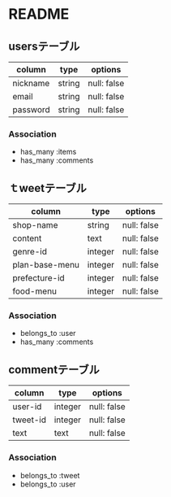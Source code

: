 # README

## usersテーブル

| column              | type   | options     |
| ------------------- | ------ | ----------- |
| nickname            | string | null: false |
| email               | string | null: false |
| password            | string | null: false |


### Association

- has_many :items
- has_many :comments


## ｔweetテーブル

| column          | type    | options                        |
| --------------- | ------- | ------------------------------ |
| shop-name       | string  | null: false                    |
| content         | text    | null: false                    |
| genre-id        | integer | null: false                    |
| plan-base-menu  | integer | null: false                    |
| prefecture-id   | integer | null: false                    |
| food-menu       | integer | null: false                    |


### Association

- belongs_to :user
- has_many :comments

## commentテーブル

| column              | type    | options     |
| ------------------- | ------- | ----------- |
| user-id             | integer | null: false |
| tweet-id            | integer | null: false |
| text                | text    | null: false |


### Association

- belongs_to :tweet 
- belongs_to :user
